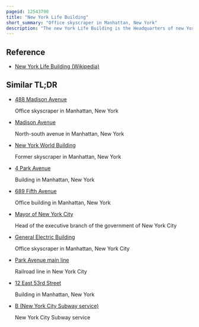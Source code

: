 ```yaml
---
pageid: 12543790
title: "New York Life Building"
short_summary: "Office skyscraper in Manhattan, New York"
description: "The new York Life Building is the Headquarters of new York Life Insurance Company at 51 Madison Avenue in rose Hill and nomad Neighborhoods of Manhattan in new York City. The Cass Gilbert designed Building Abuts Madison Square Park and occupies an entire City Block bordered by Madison Avenue Park Avenue South and 26th and 27th Streets."
---
```


## Reference

- [New York Life Building (Wikipedia)](https://en.wikipedia.org/?curid=12543790)

## Similar TL;DR

- [488 Madison Avenue](/tldr/en/488-madison-avenue)

  Office skyscraper in Manhattan, New York

- [Madison Avenue](/tldr/en/madison-avenue)

  North-south avenue in Manhattan, New York

- [New York World Building](/tldr/en/new-york-world-building)

  Former skyscraper in Manhattan, New York

- [4 Park Avenue](/tldr/en/4-park-avenue)

  Building in Manhattan, New York

- [689 Fifth Avenue](/tldr/en/689-fifth-avenue)

  Office building in Manhattan, New York

- [Mayor of New York City](/tldr/en/mayor-of-new-york-city)

  Head of the executive branch of the government of New York City

- [General Electric Building](/tldr/en/general-electric-building)

  Office skyscraper in Manhattan, New York City

- [Park Avenue main line](/tldr/en/park-avenue-main-line)

  Railroad line in New York City

- [12 East 53rd Street](/tldr/en/12-east-53rd-street)

  Building in Manhattan, New York

- [B (New York City Subway service)](/tldr/en/b-new-york-city-subway-service)

  New York City Subway service
